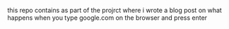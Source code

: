this repo contains as part of the projrct where i wrote a blog post on what happens when you type google.com on  the browser and press enter